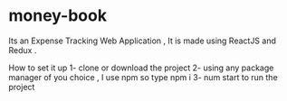 # money-book
Its an Expense Tracking Web Application , It is made using ReactJS and Redux . 

How to set it up
1- clone or download the project
2- using any package manager of you choice , I use npm so type npm i
3- num start to run the project
